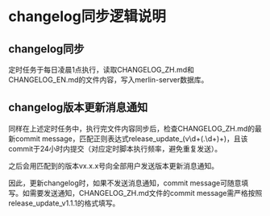 # changelog同步逻辑说明

## changelog同步

定时任务于每日凌晨1点执行，读取CHANGELOG_ZH.md和CHANGELOG_EN.md的文件内容，写入merlin-server数据库。

## changelog版本更新消息通知

同样在上述定时任务中，执行完文件内容同步后，检查CHANGELOG_ZH.md的最新commit message，匹配正则表达式release_update_(v\d+(.\d+)+)，且该commit于24小时内提交（对应定时脚本执行频率，避免重复发送）。

之后会用匹配到的版本vx.x.x号向全部用户发送版本更新消息通知。

因此，更新changelog时，如果不发送消息通知，commit message可随意填写。如需要发送通知，CHANGELOG_ZH.md文件的commit message需严格按照release_update_v1.1.1的格式填写。

